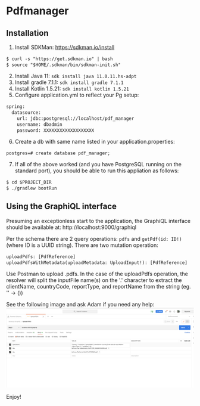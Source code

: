 # Pdfmanager

## Installation
1. Install SDKMan: https://sdkman.io/install
```
$ curl -s "https://get.sdkman.io" | bash
$ source "$HOME/.sdkman/bin/sdkman-init.sh"
```
2. Install Java 11: ```sdk install java 11.0.11.hs-adpt```
3. Install gradle 7.1.1: ```sdk install gradle 7.1.1```
4. Install Kotlin 1.5.21: ```sdk install kotlin 1.5.21```
5. Configure application.yml to reflect your Pg setup:
```
spring:
  datasource:
    url: jdbc:postgresql://localhost/pdf_manager
    username: dbadmin
    password: XXXXXXXXXXXXXXXXXXX
```
6. Create a db with same name listed in your application.properties:
```
postgres=# create database pdf_manager;
```
7. If all of the above worked (and you have PostgreSQL running on the standard port), you
should be able to run this appliation as follows:
```
$ cd $PROJECT_DIR
$ ./gradlew bootRun
```

## Using the GraphiQL interface
Presuming an exceptionless start to the application, the GraphiQL interface
should be available at: http://localhost:9000/graphiql

Per the schema there are 2 query operations: `pdfs` and `getPdf(id: ID!)`
(where ID is a UUID string).  There are two mutation operation:
```
uploadPdfs: [PdfReference]
uploadPdfsWithMetadata(uploadMetadata: UploadInput!): [PdfReference]
```
Use Postman to upload .pdfs.  In the case of the uploadPdfs operation, the
resolver will split the inputFile name(s) on the '.' character to extract the
clientName, countryCode, reportType, and reportName from the string (eg. '' -> ())

See the following image and ask Adam if you need any help:
![Postman upload screenshot](src/main/resources/Postman-uploadPdfs.png?raw=true)

Enjoy!
